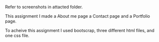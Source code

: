 

Refer to screenshots in attacted folder.

This assignment I made a About me page a Contact page and a Portfolio page. 


To acheive this assignment I used bootscrap, three different html files, and one css file.
